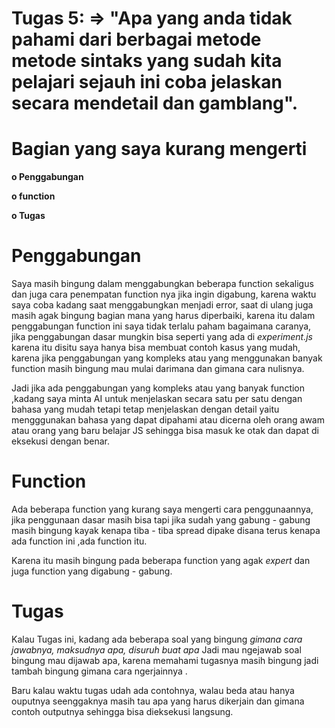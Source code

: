 
# Tugas 5: => "Apa yang anda tidak pahami dari berbagai metode metode sintaks yang sudah kita pelajari sejauh ini coba jelaskan secara mendetail dan gamblang".

# Bagian yang saya kurang mengerti

**o Penggabungan**

**o function**

**o Tugas**

# Penggabungan

Saya masih bingung dalam menggabungkan beberapa function sekaligus dan juga cara penempatan function nya jika ingin digabung,
karena waktu saya coba kadang saat menggabungkan menjadi error, saat di ulang juga masih agak bingung bagian mana yang harus diperbaiki,
karena itu dalam penggabungan function ini saya tidak terlalu paham bagaimana caranya, jika penggabungan dasar mungkin bisa seperti yang ada di *experiment.js* karena itu disitu saya hanya bisa membuat contoh kasus yang mudah, karena jika penggabungan yang kompleks atau yang menggunakan banyak function masih bingung mau mulai darimana dan gimana cara nulisnya.

Jadi jika ada penggabungan yang kompleks atau yang banyak function ,kadang saya minta AI untuk menjelaskan secara satu per satu dengan bahasa yang mudah tetapi tetap menjelaskan dengan detail yaitu mengggunakan bahasa yang dapat dipahami atau dicerna oleh orang awam atau orang yang baru belajar JS sehingga bisa masuk ke otak dan dapat di eksekusi dengan benar.

# Function

Ada beberapa function yang kurang saya mengerti cara penggunaannya, jika penggunaan dasar masih bisa tapi jika sudah yang gabung - gabung masih bingung kayak kenapa tiba - tiba spread dipake disana terus kenapa ada function ini ,ada function itu.

Karena itu masih bingung pada beberapa function yang agak *expert* dan juga function yang digabung - gabung.

# Tugas

Kalau Tugas ini, kadang ada beberapa soal yang bingung *gimana cara jawabnya, maksudnya apa, disuruh buat apa* Jadi mau ngejawab soal bingung mau dijawab apa, karena memahami tugasnya masih bingung jadi tambah bingung gimana cara ngerjainnya .

Baru kalau waktu tugas udah ada contohnya, walau beda atau hanya ouputnya seenggaknya masih tau apa yang harus dikerjain dan gimana contoh outputnya sehingga bisa dieksekusi langsung.